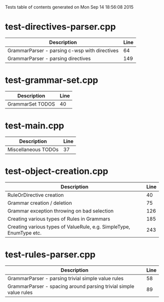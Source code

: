 Tests table of contents generated on Mon Sep 14 18:56:08 2015

# test-directives-parser.cpp
| Description | Line |
|-------------|------|
| GrammarParser - parsing c-wsp with directives | 64 |
| GrammarParser - parsing directives | 149 |

# test-grammar-set.cpp
| Description | Line |
|-------------|------|
| GrammarSet TODOS | 40 |

# test-main.cpp
| Description | Line |
|-------------|------|
| Miscellaneous TODOs | 37 |

# test-object-creation.cpp
| Description | Line |
|-------------|------|
| RuleOrDirective creation | 40 |
| Grammar creation / deletion | 75 |
| Grammar exception throwing on bad selection | 126 |
| Creating various types of Rules in Grammars | 185 |
| Creating various types of ValueRule, e.g. SimpleType, EnumType etc. | 243 |

# test-rules-parser.cpp
| Description | Line |
|-------------|------|
| GrammarParser - parsing trivial simple value rules | 58 |
| GrammarParser - spacing around parsing trivial simple value rules | 89 |
